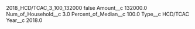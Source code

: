 <?xml version="1.0" encoding="UTF-8"?>
<CustomMetadata xmlns="http://soap.sforce.com/2006/04/metadata" xmlns:xsi="http://www.w3.org/2001/XMLSchema-instance" xmlns:xsd="http://www.w3.org/2001/XMLSchema">
    <label>2018_HCD/TCAC_3_100_132000</label>
    <protected>false</protected>
    <values>
        <field>Amount__c</field>
        <value xsi:type="xsd:double">132000.0</value>
    </values>
    <values>
        <field>Num_of_Household__c</field>
        <value xsi:type="xsd:double">3.0</value>
    </values>
    <values>
        <field>Percent_of_Median__c</field>
        <value xsi:type="xsd:double">100.0</value>
    </values>
    <values>
        <field>Type__c</field>
        <value xsi:type="xsd:string">HCD/TCAC</value>
    </values>
    <values>
        <field>Year__c</field>
        <value xsi:type="xsd:double">2018.0</value>
    </values>
</CustomMetadata>
